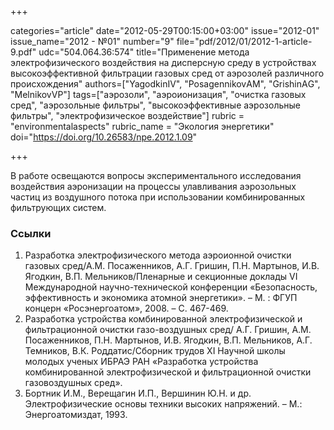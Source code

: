 +++

categories="article"
date="2012-05-29T00:15:00+03:00"
issue="2012-01"
issue_name="2012 - №01"
number="9"
file="pdf/2012/01/2012-1-article-9.pdf"
udc="504.064.36:574"
title="Применение метода электрофизического воздействия на дисперсную среду в устройствах высокоэффективной фильтрации газовых сред от аэрозолей различного происхождения"
authors=["YagodkinIV", "PosagennikovАМ", "GrishinАG", "MelnikovVP"]
tags=["аэрозоли", "аэроионизация", "очистка газовых сред", "аэрозольные фильтры", "высокоэффективные аэрозольные фильтры", "электрофизическое воздействие"]
rubric = "environmentalaspects"
rubric_name = "Экология энергетики"
doi="https://doi.org/10.26583/npe.2012.1.09"

+++

В работе освещаются вопросы экспериментального исследования воздействия аэронизации на процессы улавливания аэрозольных частиц из воздушного потока при использовании комбинированных фильтрующих систем.

### Ссылки

1. Разработка электрофизического метода аэроионной очистки газовых сред/А.М. Посаженников, А.Г. Гришин, П.Н. Мартынов, И.В. Ягодкин, В.П. Мельников/Пленарные и секционные доклады VI Международной научно-технической конференции «Безопасность, эффективность и экономика атомной энергетики». – М. : ФГУП концерн «Росэнергоатом», 2008. – С. 467-469.
2. Разработка устройства комбинированной электрофизической и фильтрационной очистки газо-воздушных сред/ А.Г. Гришин, А.М. Посаженников, П.Н. Мартынов, И.В. Ягодкин, В.П. Мельников, А.Г. Темников, В.К. Роддатис/Сборник трудов XI Научной школы молодых ученых ИБРАЭ РАН «Разработка устройства комбинированной электрофизической и фильтрационной очистки газовоздушных сред».
3. Бортник И.М., Верещагин И.П., Вершинин Ю.Н. и др. Электрофизические основы техники высоких напряжений. – М.: Энергоатомиздат, 1993.